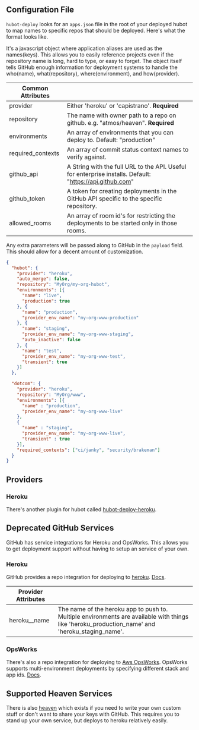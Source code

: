 ## Configuration File

`hubot-deploy` looks for an `apps.json` file in the root of your deployed hubot to map names to specific repos that should be deployed. Here's what the format looks like.

It's a javascript object where application aliases are used as the names(keys). This allows you to easily reference projects even if the repository name is long, hard to type, or easy to forget. The object itself tells GitHub enough information for deployment systems to handle the who(name), what(repository), where(environment), and how(provider).

| Common Attributes       |                                                 |
|-------------------------|-------------------------------------------------|
| provider                | Either 'heroku' or 'capistrano'. **Required**   |
| repository              | The name with owner path to a repo on github. e.g. "atmos/heaven". **Required** |
| environments            | An array of environments that you can deploy to. Default: "production" |
| required_contexts       | An array of commit status context names to verify against.|
| github_api              | A String with the full URL to the API. Useful for enterprise installs. Default: "https://api.github.com" |
| github_token            | A token for creating deployments in the GitHub API specific to the specific repository.|
| allowed_rooms           | An array of room id's for restricting the deployments to be started only in those rooms.|

Any extra parameters will be passed along to GitHub in the `payload` field. This should allow for a decent amount of customization.

```JSON
{
  "hubot": {
    "provider": "heroku",
    "auto_merge": false,
    "repository": "MyOrg/my-org-hubot",
    "environments": [{
      "name": "live",
      "production": true
    }, {
      "name": "production",
      "provider_env_name": "my-org-www-production"
    }, {
      "name": "staging",
      "provider_env_name": "my-org-www-staging",
      "auto_inactive": false
    }, {
      "name": "test",
      "provider_env_name": "my-org-www-test",
      "transient": true
    }]
  },

  "dotcom": {
    "provider": "heroku",
    "repository": "MyOrg/www",
    "environments": [{
      "name" : "production",
      "provider_env_name": "my-org-www-live"
    },
    {
      "name" : "staging",
      "provider_env_name": "my-org-www-live",
      "transient" : true
    }],
    "required_contexts": ["ci/janky", "security/brakeman"]
  }
}
```

## Providers

### Heroku

There's another plugin for hubot called [hubot-deploy-heroku](https://github.com/atmos/hubot-deploy-heroku).


## Deprecated GitHub Services

GitHub has service integrations for Heroku and OpsWorks. This allows you to get deployment support without having to setup an service of your own.

### Heroku

GitHub provides a repo integration for deploying to [heroku](https:///heroku.com). [Docs](http://www.atmos.org/github-services/heroku/).

| Provider Attributes     |                                                 |
|-------------------------|-------------------------------------------------|
| heroku_<env>_name       | The name of the heroku app to push to. Multiple environments are available with things like 'heroku_production_name' and 'heroku_staging_name'. |

### OpsWorks

There's also a repo integration for deploying to [Aws OpsWorks](http://aws.amazon.com/opsworks/). OpsWorks supports multi-environment deployments by specifying different stack and app ids. [Docs](http://www.atmos.org/github-services/aws-opsworks/).

## Supported Heaven Services

There is also [heaven](https://github.com/atmos/heaven) which exists if you need to write your own custom stuff or don't want to share your keys with GitHub. This requires you to stand up your own service, but deploys to heroku relatively easily.
